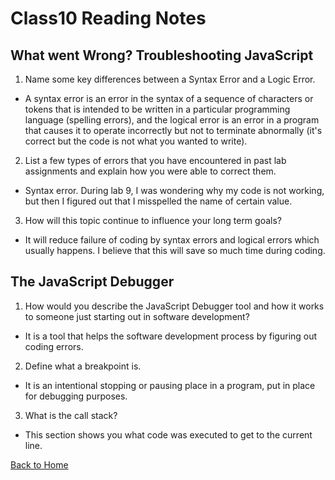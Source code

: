 # Class10 Reading Notes

## What went Wrong? Troubleshooting JavaScript

1. Name some key differences between a Syntax Error and a Logic Error.

- A syntax error is an error in the syntax of a sequence of characters or tokens that is intended to be written in a particular programming language (spelling errors), and the logical error is an error in a program that causes it to operate incorrectly but not to terminate abnormally (it's correct but the code is not what you wanted to write).

2. List a few types of errors that you have encountered in past lab assignments and explain how you were able to correct them.

- Syntax error. During lab 9, I was wondering why my code is not working, but then I figured out that I misspelled the name of certain value.

3. How will this topic continue to influence your long term goals?

- It will reduce failure of coding by syntax errors and logical errors which usually happens. I believe that this will save so much time during coding.

## The JavaScript Debugger

1. How would you describe the JavaScript Debugger tool and how it works to someone just starting out in software development?

- It is a tool that helps the software development process by figuring out coding errors.

2. Define what a breakpoint is.

- It is an intentional stopping or pausing place in a program, put in place for debugging purposes.

3. What is the call stack?

- This section shows you what code was executed to get to the current line.

[Back to Home](../../README.md)
